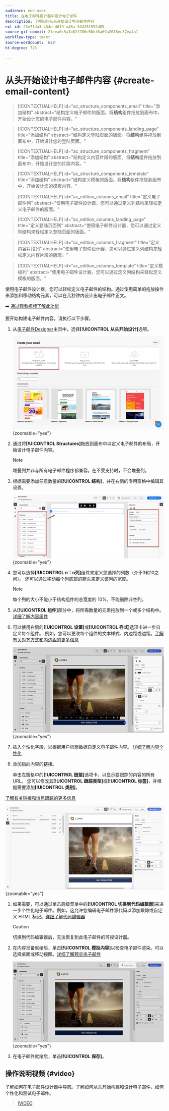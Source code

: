 ```yaml
---
audience: end-user
title: 在电子邮件设计器中设计电子邮件
description: 了解如何从头开始设计电子邮件内容
exl-id: 23e71da3-434d-4619-a48a-334281592d85
source-git-commit: 2feea0c5a1b021786e58bf6a69a2018ec37ea4b1
workflow-type: tm+mt
source-wordcount: '620'
ht-degree: 72%

---
```


# 从头开始设计电子邮件内容 {#create-email-content}

>[!CONTEXTUALHELP]
>id="ac_structure_components_email"
>title="添加结构"
>abstract="结构定义电子邮件的版面。将&#x200B;**结构**&#x200B;组件拖放到画布中，开始设计您的电子邮件内容。"

>[!CONTEXTUALHELP]
>id="ac_structure_components_landing_page"
>title="添加结构"
>abstract="结构定义登陆页面的版面。将&#x200B;**结构**&#x200B;组件拖放到画布中，开始设计您的登陆页面。"

>[!CONTEXTUALHELP]
>id="ac_structure_components_fragment"
>title="添加结构"
>abstract="结构定义内容片段的版面。将&#x200B;**结构**&#x200B;组件拖放到画布中，开始设计您的片段内容。"

>[!CONTEXTUALHELP]
>id="ac_structure_components_template"
>title="添加结构"
>abstract="结构定义模板的版面。将&#x200B;**结构**&#x200B;组件拖放到画布中，开始设计您的模板内容。"


>[!CONTEXTUALHELP]
>id="ac_edition_columns_email"
>title="定义电子邮件列"
>abstract="使用电子邮件设计器，您可以通过定义列结构来轻松定义电子邮件的版面。"

>[!CONTEXTUALHELP]
>id="ac_edition_columns_landing_page"
>title="定义登陆页面列"
>abstract="使用电子邮件设计器，您可以通过定义列结构来轻松定义登陆页面的版面。"

>[!CONTEXTUALHELP]
>id="ac_edition_columns_fragment"
>title="定义内容片段列"
>abstract="使用电子邮件设计器，您可以通过定义列结构来轻松定义内容片段的版面。"

>[!CONTEXTUALHELP]
>id="ac_edition_columns_template"
>title="定义模板列"
>abstract="使用电子邮件设计器，您可以通过定义列结构来轻松定义模板的版面。"

使用电子邮件设计器，您可以轻松定义电子邮件的结构。通过使用简单的拖放操作来添加和移动结构元素，可以在几秒钟内设计出电子邮件正文。

➡️ [通过观看视频了解此功能](#video)

要开始构建电子邮件内容，请执行以下步骤。

1. 从[电子邮件Designer](get-started-email-designer.md#start-authoring)主页中，选择&#x200B;**[!UICONTROL 从头开始设计]**&#x200B;选项。

   ![](assets/email_designer-from-scratch.png){zoomable="yes"}

1. 通过将&#x200B;**[!UICONTROL Structures]**&#x200B;拖放到画布中以定义电子邮件的布局，开始设计电子邮件内容。

   >[!NOTE]
   >
   >堆叠列并非与所有电子邮件程序都兼容。在不受支持时，不会堆叠列。

1. 根据需要添加任意数量的&#x200B;**[!UICONTROL 结构]**，并在右侧的专用窗格中编辑其设置。

   ![](assets/email_designer_structure_components.png){zoomable="yes"}

1. 您可以选择&#x200B;**[!UICONTROL n：n列]**&#x200B;组件来定义您选择的列数（介于3和10之间）。 还可以通过移动每个列底部的箭头来定义该列的宽度。

   >[!NOTE]
   >
   >每个列的大小不能小于结构组件的总宽度的 10%。不能删除非空列。

1. 从&#x200B;**[!UICONTROL 组件]**&#x200B;部分中，将所需数量的元素拖放到一个或多个结构中。 [详细了解内容组件](content-components.md)

1. 可以使用右侧的&#x200B;**[!UICONTROL 设置]**&#x200B;或&#x200B;**[!UICONTROL 样式]**&#x200B;选项卡进一步自定义每个组件。 例如，您可以更改每个组件的文本样式、内边距或边距。[了解有关对齐方式和内边距的更多信息](alignment-and-padding.md)

   ![](assets/email_designer-styles.png){zoomable="yes"}

1. 插入个性化字段，以根据用户档案数据自定义电子邮件内容。 [详细了解内容个性化](../personalization/personalize.md)

1. 添加指向内容的链接。

   单击左窗格中的&#x200B;**[!UICONTROL 链接]**&#x200B;选项卡，以显示要跟踪的内容的所有URL。 您可以修改其&#x200B;**[!UICONTROL 跟踪类型]**&#x200B;或&#x200B;**[!UICONTROL 标签]**，并根据需要添加&#x200B;**[!UICONTROL 类别]**。

[了解有关链接和消息跟踪的更多信息](message-tracking.md)

   ![](assets/email_designer-links.png){zoomable="yes"}

1. 如果需要，可以通过单击高级菜单中的&#x200B;**[!UICONTROL 切换到代码编辑器]**&#x200B;来进一步个性化电子邮件。例如，这允许您编辑电子邮件源代码以添加跟踪或自定义 HTML 标记。[详细了解代码编辑器](code-content.md)

   >[!CAUTION]
   >
   >切换到代码编辑器后，无法恢复到此电子邮件的可视设计器。

1. 在内容准备就绪后，单击&#x200B;**[!UICONTROL 模拟内容]**&#x200B;以检查电子邮件渲染。可以选择桌面或移动视图。[详细了解预览电子邮件](../preview-test/preview-test.md)

   ![](assets/email_designer-simulate.png){zoomable="yes"}

1. 在电子邮件就绪后，单击&#x200B;**[!UICONTROL 保存]**。

## 操作说明视频 {#video}

了解如何在电子邮件设计器中导航。了解如何从头开始构建和设计电子邮件，如何个性化和测试电子邮件。

>[!VIDEO](https://video.tv.adobe.com/v/3425867/?quality=12)
